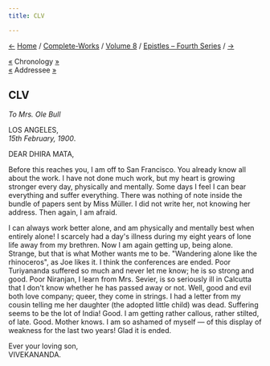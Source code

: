 ```yaml
---
title: CLV

---
```

<div>

[←](154_dhira_mata.htm) [Home](../../../index.htm) /
[Complete-Works](../../complete_works.htm) / [Volume
8](../volume_8_contents.htm) / [Epistles – Fourth
Series](epistles_fourth_series_contents.htm) / [→](156_mary.htm)

  

[«](../../volume_6/epistles_second_series/153_nivedita.htm) Chronology
[»](156_mary.htm)  
[«](154_dhira_mata.htm) Addressee [»](158_dhira_mata.htm)

## CLV

*To Mrs. Ole Bull*

LOS ANGELES,  
*15th February, 1900*.

DEAR DHIRA MATA,

Before this reaches you, I am off to San Francisco. You already know all
about the work. I have not done much work, but my heart is growing
stronger every day, physically and mentally. Some days I feel I can bear
everything and suffer everything. There was nothing of note inside the
bundle of papers sent by Miss Müller. I did not write her, not knowing
her address. Then again, I am afraid.

I can always work better alone, and am physically and mentally best when
entirely alone! I scarcely had a day's illness during my eight years of
lone life away from my brethren. Now I am again getting up, being alone.
Strange, but that is what Mother wants me to be. "Wandering alone like
the rhinoceros", as Joe likes it. I think the conferences are ended.
Poor Turiyananda suffered so much and never let me know; he is so strong
and good. Poor Niranjan, I learn from Mrs. Sevier, is so seriously ill
in Calcutta that I don't know whether he has passed away or not. Well,
good and evil both love company; queer, they come in strings. I had a
letter from my cousin telling me her daughter (the adopted little child)
was dead. Suffering seems to be the lot of India! Good. I am getting
rather callous, rather stilted, of late. Good. Mother knows. I am so
ashamed of myself — of this display of weakness for the last two years!
Glad it is ended.

Ever your loving son,  
VIVEKANANDA.

</div>
